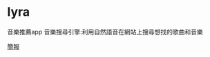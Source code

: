# lyra
音樂推薦app
音樂搜尋引擎:利用自然語音在網站上搜尋想找的歌曲和音樂

[簡報](https://docs.google.com/presentation/d/10_i-XW9riugEGyKnnwbxm7X92Yh9Ow_M/edit?usp=sharing&ouid=111700643976361320565&rtpof=true&sd=true)